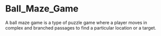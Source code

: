 # Ball_Maze_Game
A ball maze game is a type of puzzle game where a player moves in complex and branched passages to find a particular location or a target.
